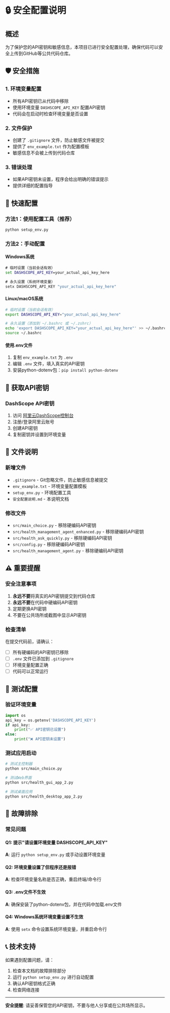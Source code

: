 # 🔒 安全配置说明

## 概述

为了保护您的API密钥和敏感信息，本项目已进行安全配置处理，确保代码可以安全上传到GitHub等公共代码仓库。

## 🛡️ 安全措施

### 1. 环境变量配置
- 所有API密钥已从代码中移除
- 使用环境变量 `DASHSCOPE_API_KEY` 配置API密钥
- 代码会在启动时检查环境变量是否设置

### 2. 文件保护
- 创建了 `.gitignore` 文件，防止敏感文件被提交
- 提供了 `env_example.txt` 作为配置模板
- 敏感信息不会被上传到代码仓库

### 3. 错误处理
- 如果API密钥未设置，程序会给出明确的错误提示
- 提供详细的配置指导

## 🚀 快速配置

### 方法1：使用配置工具（推荐）
```bash
python setup_env.py
```

### 方法2：手动配置

#### Windows系统
```cmd
# 临时设置（当前会话有效）
set DASHSCOPE_API_KEY=your_actual_api_key_here

# 永久设置（系统环境变量）
setx DASHSCOPE_API_KEY "your_actual_api_key_here"
```

#### Linux/macOS系统
```bash
# 临时设置（当前会话有效）
export DASHSCOPE_API_KEY="your_actual_api_key_here"

# 永久设置（添加到 ~/.bashrc 或 ~/.zshrc）
echo 'export DASHSCOPE_API_KEY="your_actual_api_key_here"' >> ~/.bashrc
source ~/.bashrc
```

#### 使用.env文件
1. 复制 `env_example.txt` 为 `.env`
2. 编辑 `.env` 文件，填入真实的API密钥
3. 安装python-dotenv包：`pip install python-dotenv`

## 🔑 获取API密钥

### DashScope API密钥
1. 访问 [阿里云DashScope控制台](https://dashscope.console.aliyun.com/)
2. 注册/登录阿里云账号
3. 创建API密钥
4. 复制密钥并设置到环境变量

## 📁 文件说明

### 新增文件
- `.gitignore` - Git忽略文件，防止敏感信息被提交
- `env_example.txt` - 环境变量配置模板
- `setup_env.py` - 环境配置工具
- `安全配置说明.md` - 本说明文档

### 修改文件
- `src/main_choice.py` - 移除硬编码API密钥
- `src/health_management_agent_enhanced.py` - 移除硬编码API密钥
- `src/health_ask_quickly.py` - 移除硬编码API密钥
- `src/config.py` - 移除硬编码API密钥
- `src/health_management_agent.py` - 移除硬编码API密钥

## ⚠️ 重要提醒

### 安全注意事项
1. **永远不要**将真实的API密钥提交到代码仓库
2. **永远不要**在代码中硬编码API密钥
3. 定期更换API密钥
4. 不要在公共场所或截图中显示API密钥

### 检查清单
在提交代码前，请确认：
- [ ] 所有硬编码的API密钥已移除
- [ ] `.env` 文件已添加到 `.gitignore`
- [ ] 环境变量配置正确
- [ ] 代码可以正常运行

## 🧪 测试配置

### 验证环境变量
```python
import os
api_key = os.getenv('DASHSCOPE_API_KEY')
if api_key:
    print("✅ API密钥已设置")
else:
    print("❌ API密钥未设置")
```

### 测试应用启动
```bash
# 测试主控制器
python src/main_choice.py

# 测试Web界面
python src/health_gui_app_2.py

# 测试桌面应用
python src/health_desktop_app_2.py
```

## 🔧 故障排除

### 常见问题

#### Q1: 提示"请设置环境变量 DASHSCOPE_API_KEY"
**A**: 运行 `python setup_env.py` 或手动设置环境变量

#### Q2: 环境变量设置了但程序还是报错
**A**: 检查环境变量名称是否正确，重启终端/命令行

#### Q3: .env文件不生效
**A**: 确保安装了python-dotenv包，并在代码中加载.env文件

#### Q4: Windows系统环境变量设置不生效
**A**: 使用 `setx` 命令设置系统环境变量，并重启命令行

## 📞 技术支持

如果遇到配置问题，请：
1. 检查本文档的故障排除部分
2. 运行 `python setup_env.py` 进行自动配置
3. 确认API密钥格式正确
4. 检查网络连接

---

**安全提醒**: 请妥善保管您的API密钥，不要与他人分享或在公共场所显示。
